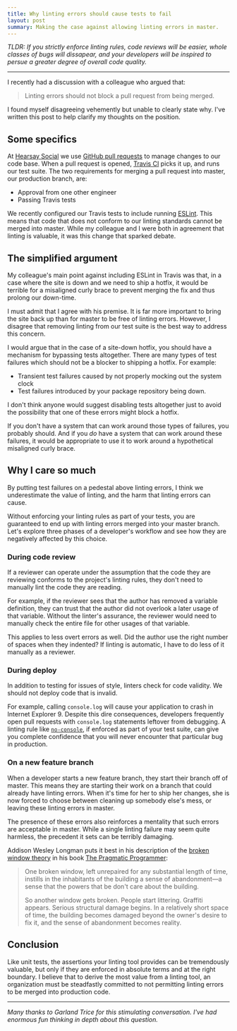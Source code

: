 ```yaml
---
title: Why linting errors should cause tests to fail
layout: post
summary: Making the case against allowing linting errors in master.
---
```


_TLDR: If you strictly enforce linting rules, code reviews will be easier,
whole classes of bugs will dissapear, and your developers will be inspired
to persue a greater degree of overall code quality._

---

I recently had a discussion with a colleague who argued that:

> Linting errors should not block a pull request from being merged.

I found myself disagreeing vehemently but unable to clearly state why. I've
written this post to help clarify my thoughts on the position.

## Some specifics

At [Hearsay Social](https://hearsaysocial.com/company/careers/engineering/) we
use [GitHub pull requests](https://help.github.com/articles/about-pull-requests/)
to manage changes to our code base. When a pull request is opened, [Travis
CI](https://travis-ci.org) picks it up, and runs our test suite. The two
requirements for merging a pull request into master, our production branch,
are:

* Approval from one other engineer
* Passing Travis tests

We recently configured our Travis tests to include running
[ESLint](http://eslint.org/). This means that code that does not conform to our
linting standards cannot be merged into master. While my colleague and I were
both in agreement that linting is valuable, it was this change that sparked
debate.

## The simplified argument

My colleague's main point against including ESLint in Travis was that, in
a case where the site is down and we need to ship a hotfix, it would be
terrible for a misaligned curly brace to prevent merging the fix and thus
prolong our down-time.

I must admit that I agree with his premise. It is far more important to bring
the site back up than for master to be free of linting errors. However,
I disagree that removing linting from our test suite is the best way to address
this concern.

I would argue that in the case of a site-down hotfix, you should have
a mechanism for bypassing tests altogether. There are many types of test
failures which should not be a blocker to shipping a hotfix. For example:

* Transient test failures caused by not properly mocking out the system clock
* Test failures introduced by your package repository being down.

I don't think anyone would suggest disabling tests altogether just to avoid
the possibility that one of these errors might block a hotfix.

If you don't have a system that can work around those types of failures, you
probably should. And if you _do_ have a system that can work around these
failures, it would be appropriate to use it to work around a hypothetical
misaligned curly brace.

## Why I care so much

By putting test failures on a pedestal above linting errors, I think we
underestimate the value of linting, and the harm that linting errors can cause.

Without enforcing your linting rules as part of your tests, you are guaranteed
to end up with linting errors merged into your master branch. Let's explore
three phases of a developer's workflow and see how they are negatively affected
by this choice.

### During code review

If a reviewer can operate under the assumption that the code they are reviewing
conforms to the project's linting rules, they don't need to manually lint the
code they are reading.

For example, if the reviewer sees that the author has removed a variable
definition, they can trust that the author did not overlook a later usage of
that variable. Without the linter's assurance, the reviewer would need to
manually check the entire file for other usages of that variable.

This applies to less overt errors as well. Did the author use the right number
of spaces when they indented? If linting is automatic, I have to do less of it
manually as a reviewer.

### During deploy

In addition to testing for issues of style, linters check for code validity. We
should not deploy code that is invalid.

For example, calling `console.log` will cause your application to crash in
Internet Explorer 9. Despite this dire consequences, developers frequently
open pull requests with `console.log` statements leftover from debugging.
A linting rule like [`no-console`](http://eslint.org/docs/rules/no-console), if
enforced as part of your test suite, can give you complete confidence that you
will never encounter that particular bug in production.

### On a new feature branch

When a developer starts a new feature branch, they start their branch off of
master. This means they are starting their work on a branch that could already
have linting errors. When it's time for her to ship her changes, she is now
forced to choose between cleaning up somebody else's mess, or leaving these
linting errors in master.

The presence of these errors also reinforces a mentality that such errors are
acceptable in master. While a single linting failure may seem quite harmless,
the precedent it sets can be terribly damaging.

Addison Wesley Longman puts it best in his description of the [broken window
theory](https://en.wikipedia.org/wiki/Broken_windows_theory) in his book [The
Pragmatic Programmer](https://pragprog.com/book/tpp/the-pragmatic-programmer):

> One broken window, left unrepaired for any substantial length of time,
> instills in the inhabitants of the building a sense of abandonment—a sense
> that the powers that be don't care about the building.
>
> So another window gets broken. People start littering. Graffiti appears.
> Serious structural damage begins. In a relatively short space of time, the
> building becomes damaged beyond the owner's desire to fix it, and the sense
> of abandonment becomes reality.

## Conclusion

Like unit tests, the assertions your linting tool provides can be tremendously
valuable, but only if they are enforced in absolute terms and at the right
boundary. I believe that to derive the most value from a linting tool, an
organization must be steadfastly committed to not permitting linting errors to
be merged into production code.

---

_Many thanks to Garland Trice for this stimulating conversation. I've had
enormous fun thinking in depth about this question._
